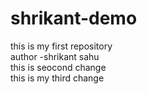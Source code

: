 # shrikant-demo
this is my first repository
<br>
author -shrikant sahu 
<br>
this is seocond change
<br>
this is my third change<br>


